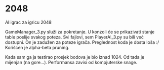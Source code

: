 # 2048
AI igrac za igricu 2048


GameManager_3.py služi za pokretanje. U konzoli će se prikazivati stanje table poslije svakog poteza.
Svi fajlovi, sem PlayerAI_3.py su bili već dostupni. On je zadužen za poteze igrača. Preglednost koda je dosta loša :/
Korišćen je alpha-beta pruning.

Kada sam ga ja testirao prosjek bodova je bio iznad 1024. Od tada je mijenjan (na gore...). Performansa zavisi od kompjuterske snage.
